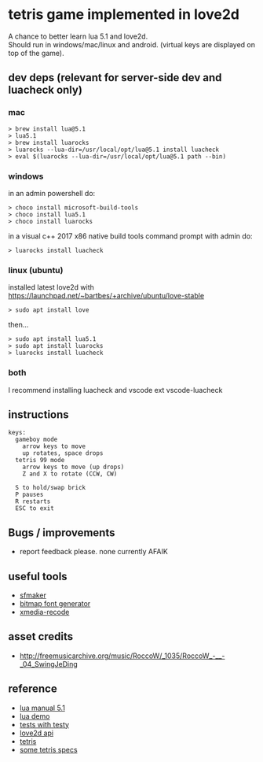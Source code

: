 # tetris game implemented in love2d

A chance to better learn lua 5.1 and love2d.  
Should run in windows/mac/linux and android. (virtual keys are displayed on top of the game).

## dev deps (relevant for server-side dev and luacheck only)

### mac

    > brew install lua@5.1
    > lua5.1
    > brew install luarocks
    > luarocks --lua-dir=/usr/local/opt/lua@5.1 install luacheck
    > eval $(luarocks --lua-dir=/usr/local/opt/lua@5.1 path --bin)

### windows

in an admin powershell do:

    > choco install microsoft-build-tools
    > choco install lua5.1
    > choco install luarocks

in a visual c++ 2017 x86 native build tools command prompt with admin do:

    > luarocks install luacheck

### linux (ubuntu)

installed latest love2d with <https://launchpad.net/~bartbes/+archive/ubuntu/love-stable>

    > sudo apt install love

then...

    > sudo apt install lua5.1
    > sudo apt install luarocks
    > luarocks install luacheck

### both

I recommend installing luacheck and vscode ext vscode-luacheck

## instructions

    keys:
      gameboy mode
        arrow keys to move
        up rotates, space drops
      tetris 99 mode
        arrow keys to move (up drops)
        Z and X to rotate (CCW, CW)

      S to hold/swap brick
      P pauses
      R restarts
      ESC to exit

## Bugs / improvements

- report feedback please. none currently AFAIK

## useful tools

- [sfmaker](https://www.leshylabs.com/apps/sfMaker/)
- [bitmap font generator](http://www.angelcode.com/products/bmfont/)
- [xmedia-recode](https://www.xmedia-recode.de)

## asset credits

- <http://freemusicarchive.org/music/RoccoW/_1035/RoccoW_-__-_04_SwingJeDing>

## reference

- [lua manual 5.1](https://www.lua.org/manual/5.1/)
- [lua demo](https://www.lua.org/cgi-bin/demo)
- [tests with testy](https://github.com/siffiejoe/lua-testy)
- [love2d api](http://love2d-community.github.io/love-api/)
- [tetris](https://en.wikipedia.org/wiki/Tetris)
- [some tetris specs](https://www.colinfahey.com/tetris/)

